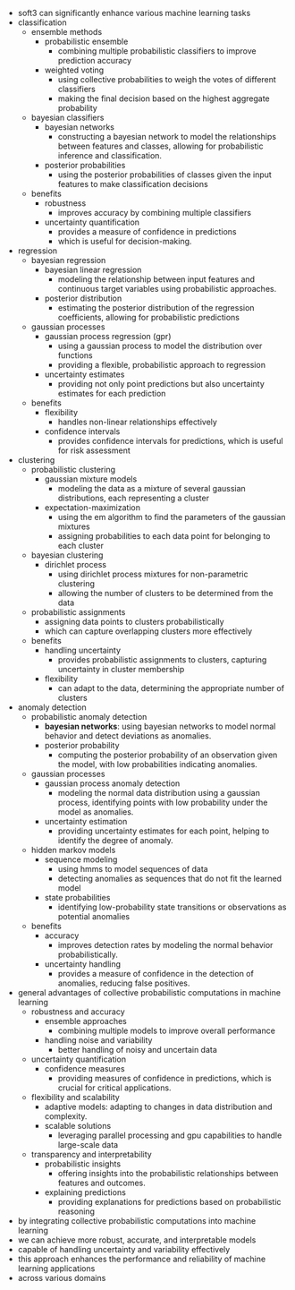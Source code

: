 - soft3 can significantly enhance various machine learning tasks
- classification
	- ensemble methods
		- probabilistic ensemble
			- combining multiple probabilistic classifiers to improve prediction accuracy
		- weighted voting
			- using collective probabilities to weigh the votes of different classifiers
			- making the final decision based on the highest aggregate probability
	- bayesian classifiers
		- bayesian networks
			- constructing a bayesian network to model the relationships between features and classes, allowing for probabilistic inference and classification.
		- posterior probabilities
			- using the posterior probabilities of classes given the input features to make classification decisions
	- benefits
		- robustness
			- improves accuracy by combining multiple classifiers
		- uncertainty quantification
			- provides a measure of confidence in predictions
			- which is useful for decision-making.
- regression
	- bayesian regression
		- bayesian linear regression
			- modeling the relationship between input features and continuous target variables using probabilistic approaches.
		- posterior distribution
			- estimating the posterior distribution of the regression coefficients, allowing for probabilistic predictions
	- gaussian processes
		- gaussian process regression (gpr)
			- using a gaussian process to model the distribution over functions
			- providing a flexible, probabilistic approach to regression
		- uncertainty estimates
			- providing not only point predictions but also uncertainty estimates for each prediction
	- benefits
		- flexibility
			- handles non-linear relationships effectively
		- confidence intervals
			- provides confidence intervals for predictions, which is useful for risk assessment
- clustering
	- probabilistic clustering
		- gaussian mixture models
			- modeling the data as a mixture of several gaussian distributions, each representing a cluster
		- expectation-maximization
			- using the em algorithm to find the parameters of the gaussian mixtures
			- assigning probabilities to each data point for belonging to each cluster
	- bayesian clustering
		- dirichlet process
			- using dirichlet process mixtures for non-parametric clustering
			- allowing the number of clusters to be determined from the data
	- probabilistic assignments
		- assigning data points to clusters probabilistically
		- which can capture overlapping clusters more effectively
	- benefits
		- handling uncertainty
			- provides probabilistic assignments to clusters, capturing uncertainty in cluster membership
		- flexibility
			- can adapt to the data, determining the appropriate number of clusters
- anomaly detection
	- probabilistic anomaly detection
		- **bayesian networks**: using bayesian networks to model normal behavior and detect deviations as anomalies.
		- posterior probability
			- computing the posterior probability of an observation given the model, with low probabilities indicating anomalies.
	- gaussian processes
		- gaussian process anomaly detection
			- modeling the normal data distribution using a gaussian process, identifying points with low probability under the model as anomalies.
		- uncertainty estimation
			- providing uncertainty estimates for each point, helping to identify the degree of anomaly.
	- hidden markov models
		- sequence modeling
			- using hmms to model sequences of data
			- detecting anomalies as sequences that do not fit the learned model
		- state probabilities
			- identifying low-probability state transitions or observations as potential anomalies
	- benefits
		- accuracy
			- improves detection rates by modeling the normal behavior probabilistically.
		- uncertainty handling
			- provides a measure of confidence in the detection of anomalies, reducing false positives.
- general advantages of collective probabilistic computations in machine learning
	- robustness and accuracy
		- ensemble approaches
			- combining multiple models to improve overall performance
		- handling noise and variability
			- better handling of noisy and uncertain data
	- uncertainty quantification
		- confidence measures
			- providing measures of confidence in predictions, which is crucial for critical applications.
	- flexibility and scalability
		- adaptive models: adapting to changes in data distribution and complexity.
		- scalable solutions
			- leveraging parallel processing and gpu capabilities to handle large-scale data
	- transparency and interpretability
		- probabilistic insights
			- offering insights into the probabilistic relationships between features and outcomes.
		- explaining predictions
			- providing explanations for predictions based on probabilistic reasoning
- by integrating collective probabilistic computations into machine learning
- we can achieve more robust, accurate, and interpretable models
- capable of handling uncertainty and variability effectively
- this approach enhances the performance and reliability of machine learning applications
- across various domains